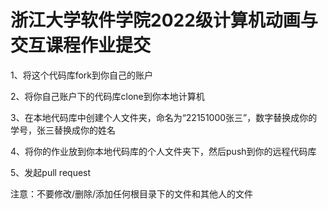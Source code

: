 
# 浙江大学软件学院2022级计算机动画与交互课程作业提交

1、将这个代码库fork到你自己的账户

2、将你自己账户下的代码库clone到你本地计算机

3、在本地代码库中创建个人文件夹，命名为“22151000张三”，数字替换成你的学号，张三替换成你的姓名

4、将你的作业放到你本地代码库的个人文件夹下，然后push到你的远程代码库

5、发起pull request

注意：不要修改/删除/添加任何根目录下的文件和其他人的文件

